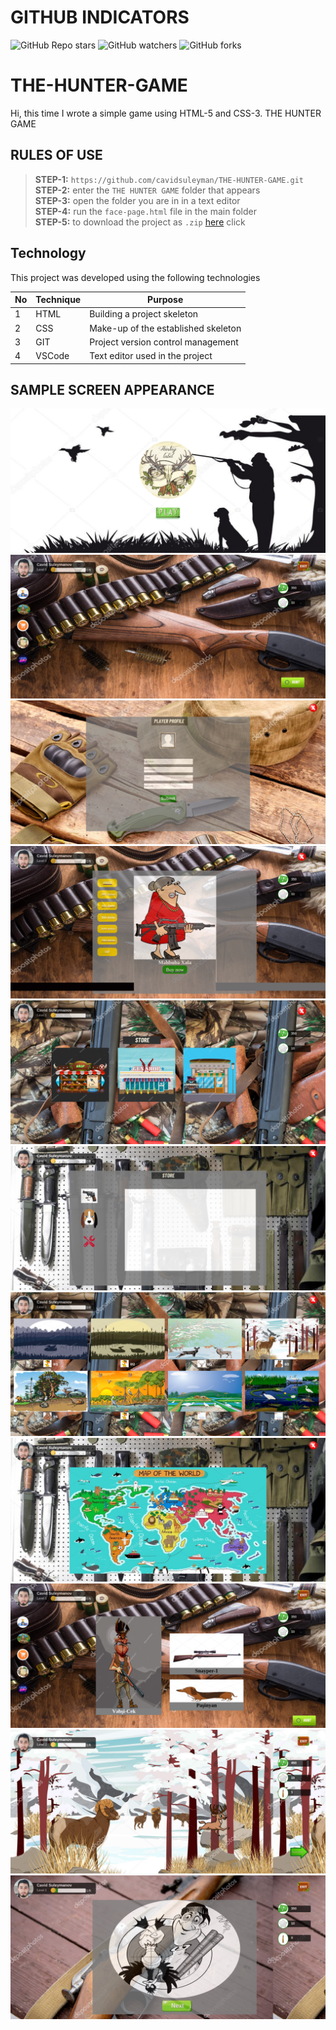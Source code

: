 # GITHUB INDICATORS

![GitHub Repo stars](https://img.shields.io/github/stars/cavidsuleyman/SADE-HOM-PAGE?style=for-the-badge)
![GitHub watchers](https://img.shields.io/github/watchers/cavidsuleyman/SADE-HOM-PAGE?style=for-the-badge)
![GitHub forks](https://img.shields.io/github/forks/cavidsuleyman/SADE-HOM-PAGE?style=for-the-badge)

# THE-HUNTER-GAME

Hi, this time I wrote a simple game using HTML-5 and CSS-3. THE HUNTER GAME

## RULES OF USE

> **STEP-1:** `https://github.com/cavidsuleyman/THE-HUNTER-GAME.git` <br/>
> **STEP-2:**  enter the `THE HUNTER GAME` folder that appears <br/>
> **STEP-3:**  open the folder you are in in a text editor <br/>
> **STEP-4:**  run the `face-page.html` file in the main folder <br/>
> **STEP-5:**  to download the project as `.zip`  [here](https://github.com/cavidsuleyman/THE-HUNTER-GAME/archive/refs/heads/master.zip) click <br/>


## Technology

This project was developed using the following technologies

| No | Technique | Purpose |
| - | ---------- | --------------------- |
| 1 | HTML | Building a project skeleton |
| 2 | CSS | Make-up of the established skeleton |
| 3 | GIT | Project version control management |
| 4 | VSCode | Text editor used in the project |


## SAMPLE SCREEN APPEARANCE

![There was a screenshot here](./screen/screen-1.png)
![There was a screenshot here](./screen/screen-2.png)
![There was a screenshot here](./screen/screen-3.png)
![There was a screenshot here](./screen/screen-4.png)
![There was a screenshot here](./screen/screen-5.png)
![There was a screenshot here](./screen/screen-6.png)
![There was a screenshot here](./screen/screen-7.png)
![There was a screenshot here](./screen/screen-8.png)
![There was a screenshot here](./screen/screen-9.png)
![There was a screenshot here](./screen/screen-10.png)
![There was a screenshot here](./screen/screen-11.png)



